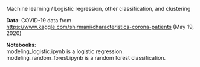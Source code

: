 Machine learning / Logistic regression, other classification, and clustering

**Data**: COVID-19 data from https://www.kaggle.com/shirmani/characteristics-corona-patients (May 19, 2020)

**Notebooks**:<br>
  modeling_logistic.ipynb is a logistic regression.<br>
  modeling_random_forest.ipynb is a random forest classification.<br>
